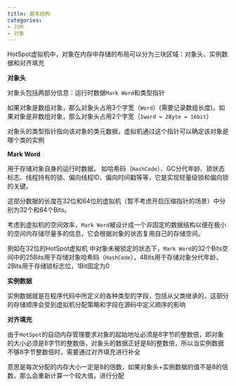 ```yaml
---
title: 基本结构
categories: 
- JVM
- 对象
---
```


HotSpot虚拟机中，对象在内存中存储的布局可以分为三块区域：对象头、实例数据和对齐填充

**对象头**

对象头包括两部分信息：运行时数据`Mark Word`和类型指针

如果对象是数组对象，那么对象头占用3个字宽（`Word`）(需要记录数组长度)，如果对象是非数组对象，那么对象头占用2个字宽（`1word = 2Byte = 16bit`）

对象头的类型指针指向该对象的类元数据，虚拟机通过这个指针可以确定该对象是哪个类的实例

**Mark Word**

用于存储对象自身的运行时数据， 如哈希码（`HashCode`）、GC分代年龄、锁状态标志、线程持有的锁、偏向线程ID、偏向时间戳等等，它是实现轻量级锁和偏向锁的关键。

这部分数据的长度在32位和64位的虚拟机（暂不考虑开启压缩指针的场景）中分别为32个和64个Bits。

考虑到虚拟机的空间效率，`Mark Word`被设计成一个非固定的数据结构以便在极小的空间内存储尽量多的信息，它会根据对象的状态复用自己的存储空间。

例如在32位的HotSpot虚拟机 中对象未被锁定的状态下，`Mark Word`的32个Bits空间中的25Bits用于存储对象哈希码（`HashCode`），4Bits用于存储对象分代年龄，2Bits用于存储锁标志位，1Bit固定为0

**实例数据**

实例数据就是在程序代码中所定义的各种类型的字段，包括从父类继承的，这部分的存储顺序会受到虚拟机分配策略和字段在源码中定义顺序的影响

**对齐填充**

由于`HotSpot`的自动内存管理要求对象的起始地址必须是8字节的整数倍，即对象的大小必须是8字节的整数倍，对象头的数据正好是8的整数倍，所以当实例数据不够8字节整数倍时，需要通过对齐填充进行补全

意思是每次分配的内存大小一定是8的倍数，如果对象头+实例数据的值不是8的倍数，那么会重新计算一个较大值，进行分配



